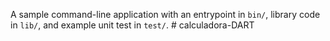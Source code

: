A sample command-line application with an entrypoint in `bin/`, library code
in `lib/`, and example unit test in `test/`.
#   c a l c u l a d o r a - D A R T  
 